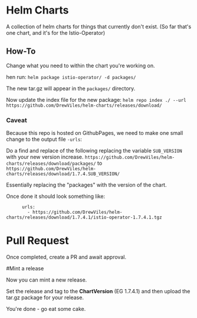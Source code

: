 # Helm Charts

A collection of helm charts for things that currently don't exist.
(So far that's one chart, and it's for the Istio-Operator)

## How-To

Change what you need to within the chart you're working on.

hen run:
`helm package istio-operator/ -d packages/`

The new tar.gz will appear in the `packages/` directory.

Now update the index file for the new package:
`helm repo index ./ --url https://github.com/DrewViles/helm-charts/releases/download/`

### Caveat
Because this repo is hosted on GithubPages, we need to make one small change to the output file `-urls`:

Do a find and replace of the following replacing the variable `SUB_VERSION` with your new version increase.
`https://github.com/DrewViles/helm-charts/releases/download/packages/`
to
`https://github.com/DrewViles/helm-charts/releases/download/1.7.4.SUB_VERSION/`

Essentially replacing the "packages" with the version of the chart.

Once done it should look something like:

```
      urls:
        - https://github.com/DrewViles/helm-charts/releases/download/1.7.4.1/istio-operator-1.7.4.1.tgz
```

# Pull Request
Once completed, create a PR and await approval.

#Mint a release

Now you can mint a new release.

Set the release and tag to the **ChartVersion** (EG 1.7.4.1) and then upload the tar.gz package for your release.

You're done - go eat some cake.